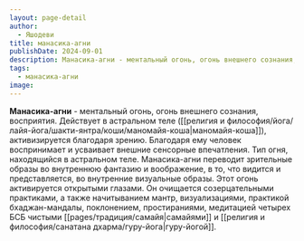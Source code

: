 ```yaml
---
layout: page-detail
author:
  - Яшодеви
title: манасика-агни
publishDate: 2024-09-01
description: Манасика-агни - ментальный огонь, огонь внешнего сознания, восприятия. Действует в астральном теле (маномайя-коша), активизируется благодаря зрению. Благодаря ему человек воспринимает и усваивает внешние сенсорные впечатления.
tags:
  - манасика-агни
image:
---
```

**Манасика-агни** - ментальный огонь, огонь внешнего сознания, восприятия. Действует в астральном теле ([[религия и философия/йога/лайя-йога/шакти-янтра/коши/маномайя-коша|маномайя-коша]]), активизируется благодаря зрению. Благодаря ему человек воспринимает и усваивает внешние сенсорные впечатления.
Тип огня, находящийся в астральном теле. Манасика-агни переводит зрительные образы во внутреннюю фантазию и воображение, в то, что видится и представляется, во внутренние визуальные образы. Этот огонь активируется открытыми глазами. Он очищается созерцательными практиками, а также начитыванием мантр, визуализациями, практикой бхаджан-мандалы, поклонением, простираниями, медитацией четырех БСБ чистыми [[pages/традиция/самайя|самайями]] и [[религия и философия/санатана дхарма/гуру-йога|гуру-йогой]].

